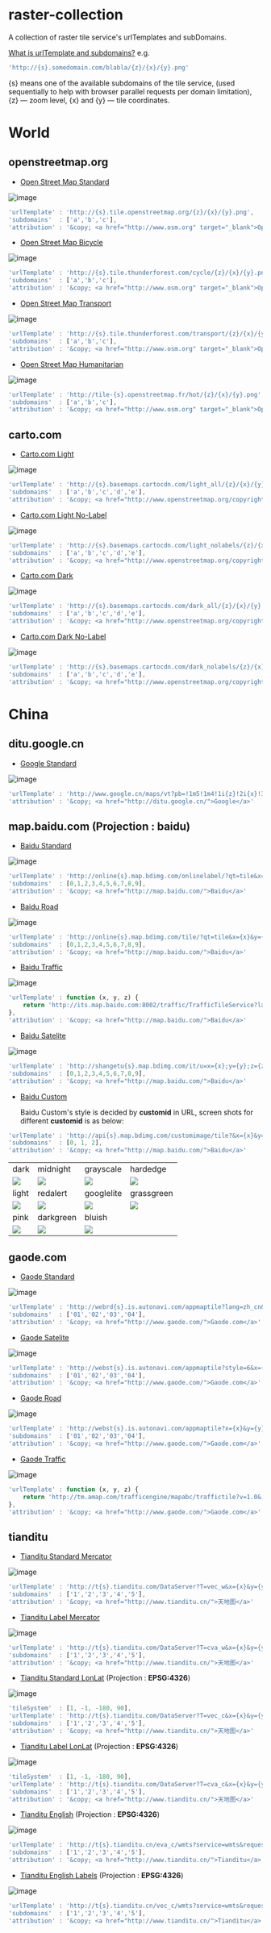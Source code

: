 # raster-collection
A collection of raster tile service's urlTemplates and subDomains.

[What is urlTemplate and subdomains?](http://leafletjs.com/reference.html#url-template) e.g.

```javascript
'http://{s}.somedomain.com/blabla/{z}/{x}/{y}.png'
```
{s} means one of the available subdomains of the tile service, (used sequentially to help with browser parallel requests per domain limitation), {z} — zoom level, {x} and {y} — tile coordinates.

# World

## openstreetmap.org

* [Open Street Map Standard](http://www.openstreetmap.org) 

![image](https://github.com/maptalks/raster-collection/raw/master/screenshots/osm-standard.png)

```javascript
'urlTemplate' : 'http://{s}.tile.openstreetmap.org/{z}/{x}/{y}.png',
'subdomains'  : ['a','b','c'],
'attribution' : '&copy; <a href="http://www.osm.org" target="_blank">OpenStreetMap</a> contributors'
```

* [Open Street Map Bicycle](http://www.openstreetmap.org/#layers=C) 

![image](https://github.com/maptalks/raster-collection/raw/master/screenshots/osm-cycle.png)

```javascript
'urlTemplate' : 'http://{s}.tile.thunderforest.com/cycle/{z}/{x}/{y}.png',
'subdomains'  : ['a','b','c'],
'attribution' : '&copy; <a href="http://www.osm.org" target="_blank">OpenStreetMap</a> contributors'
```

* [Open Street Map Transport](http://www.openstreetmap.org/#layers=T) 

![image](https://github.com/maptalks/raster-collection/raw/master/screenshots/osm-transport.png)
```javascript
'urlTemplate' : 'http://{s}.tile.thunderforest.com/transport/{z}/{x}/{y}.png',
'subdomains'  : ['a','b','c'],
'attribution' : '&copy; <a href="http://www.osm.org" target="_blank">OpenStreetMap</a> contributors'
```

* [Open Street Map Humanitarian](http://www.openstreetmap.org/#layers=H) 

![image](https://github.com/maptalks/raster-collection/raw/master/screenshots/osm-human.png)
```javascript
'urlTemplate' : 'http://tile-{s}.openstreetmap.fr/hot/{z}/{x}/{y}.png',
'subdomains'  : ['a','b','c'],
'attribution' : '&copy; <a href="http://www.osm.org" target="_blank">OpenStreetMap</a> contributors'
```

## carto.com

* [Carto.com Light](http://www.carto.com) 

![image](https://github.com/maptalks/raster-collection/raw/master/screenshots/carto-light.png)
```javascript
'urlTemplate' : 'http://{s}.basemaps.cartocdn.com/light_all/{z}/{x}/{y}.png',
'subdomains'  : ['a','b','c','d','e'],
'attribution' : '&copy; <a href="http://www.openstreetmap.org/copyright">OpenStreetMap</a> contributors, &copy; <a href="https://carto.com/attributions">CARTO</a>'
```

* [Carto.com Light No-Label](http://www.carto.com) 

![image](https://github.com/maptalks/raster-collection/raw/master/screenshots/carto-light-nolabel.png)
```javascript
'urlTemplate' : 'http://{s}.basemaps.cartocdn.com/light_nolabels/{z}/{x}/{y}.png',
'subdomains'  : ['a','b','c','d','e'],
'attribution' : '&copy; <a href="http://www.openstreetmap.org/copyright">OpenStreetMap</a> contributors, &copy; <a href="https://carto.com/attributions">CARTO</a>'
```

* [Carto.com Dark](http://www.carto.com) 

![image](https://github.com/maptalks/raster-collection/raw/master/screenshots/carto-dark.png)
```javascript
'urlTemplate' : 'http://{s}.basemaps.cartocdn.com/dark_all/{z}/{x}/{y}.png',
'subdomains'  : ['a','b','c','d','e'],
'attribution' : '&copy; <a href="http://www.openstreetmap.org/copyright">OpenStreetMap</a> contributors, &copy; <a href="https://carto.com/attributions">CARTO</a>'
```

* [Carto.com Dark No-Label](http://www.carto.com) 

![image](https://github.com/maptalks/raster-collection/raw/master/screenshots/carto-dark-nolabel.png)
```javascript
'urlTemplate' : 'http://{s}.basemaps.cartocdn.com/dark_nolabels/{z}/{x}/{y}.png',
'subdomains'  : ['a','b','c','d','e'],
'attribution' : '&copy; <a href="http://www.openstreetmap.org/copyright">OpenStreetMap</a> contributors, &copy; <a href="https://carto.com/attributions">CARTO</a>'
```

# China

## ditu.google.cn

* [Google Standard](http://ditu.google.cn)

![image](https://github.com/maptalks/raster-collection/raw/master/screenshots/google-cn-standard.png)
```javascript
'urlTemplate' : 'http://www.google.cn/maps/vt?pb=!1m5!1m4!1i{z}!2i{x}!3i{y}!4i256!2m3!1e0!2sm!3i342009817!3m9!2sen-US!3sCN!5e18!12m1!1e47!12m3!1e37!2m1!1ssmartmaps!4e0&token=32965',
'attribution' : '&copy; <a href="http://ditu.google.cn/">Google</a>'
```

## map.baidu.com (Projection : **baidu**)

* [Baidu Standard](http://map.baidu.com)

![image](https://github.com/maptalks/raster-collection/raw/master/screenshots/baidu-standard.png)
```javascript
'urlTemplate' : 'http://online{s}.map.bdimg.com/onlinelabel/?qt=tile&x={x}&y={y}&z={z}&styles=pl&scaler=1&p=1',
'subdomains'  : [0,1,2,3,4,5,6,7,8,9],
'attribution' : '&copy; <a href="http://map.baidu.com/">Baidu</a>'
```

* [Baidu Road](http://map.baidu.com)

![image](https://github.com/maptalks/raster-collection/raw/master/screenshots/baidu-road.png)
```javascript
'urlTemplate' : 'http://online{s}.map.bdimg.com/tile/?qt=tile&x={x}&y={y}&z={z}&styles=sl&v=020',
'subdomains'  : [0,1,2,3,4,5,6,7,8,9],
'attribution' : '&copy; <a href="http://map.baidu.com/">Baidu</a>'
```

* [Baidu Traffic](http://map.baidu.com)

![image](https://github.com/maptalks/raster-collection/raw/master/screenshots/baidu-traffic.png)
```javascript
'urlTemplate' : function (x, y, z) {
    return 'http://its.map.baidu.com:8002/traffic/TrafficTileService?label=web2D&v=081&level=' + z + '&y=' + y + '&x=' + x + '&time=' + new Date().getTime();    
},
'attribution' : '&copy; <a href="http://map.baidu.com/">Baidu</a>'
```

* [Baidu Satelite](http://map.baidu.com)

![image](https://github.com/maptalks/raster-collection/raw/master/screenshots/baidu-sat.png)
```javascript
'urlTemplate' : 'http://shangetu{s}.map.bdimg.com/it/u=x={x};y={y};z={z};v=009;type=sate&fm=46',
'subdomains'  : [0,1,2,3,4,5,6,7,8,9],
'attribution' : '&copy; <a href="http://map.baidu.com/">Baidu</a>'
```

* [Baidu Custom](http://map.baidu.com)

  Baidu Custom's style is decided by **customid** in URL, screen shots for different **customid** is as below:

```javascript
'urlTemplate' : 'http://api{s}.map.bdimg.com/customimage/tile?&x={x}&y={y}&z={z}&scale=1&customid={customid}',
'subdomains'  : [0, 1, 2],
'attribution' : '&copy; <a href="http://map.baidu.com/">Baidu</a>'
```

<div>
<table><tbody>
    <tr>
        <td>dark</td>
        <td>midnight</td>
        <td>grayscale</td>
        <td>hardedge</td>
    </tr>
    <tr>
        <td><img src="https://github.com/maptalks/raster-collection/raw/master/screenshots/bd-c-dark.png"></td>
        <td><img src="https://github.com/maptalks/raster-collection/raw/master/screenshots/bd-c-midnight.png"></td>
        <td><img src="https://github.com/maptalks/raster-collection/raw/master/screenshots/bd-c-grayscale.png"></td>
        <td><img src="https://github.com/maptalks/raster-collection/raw/master/screenshots/bd-c-hardedge.png"></td>
    </tr>
    <tr>        
        <td>light</td>
        <td>redalert</td>
        <td>googlelite</td>
        <td>grassgreen</td>
    </tr>
    <tr>
        <td><img src="https://github.com/maptalks/raster-collection/raw/master/screenshots/bd-c-light.png"></td>
        <td><img src="https://github.com/maptalks/raster-collection/raw/master/screenshots/bd-c-redalert.png"></td>
        <td><img src="https://github.com/maptalks/raster-collection/raw/master/screenshots/bd-c-googlelite.png"></td>
        <td><img src="https://github.com/maptalks/raster-collection/raw/master/screenshots/bd-c-grassgreen.png"></td>
    </tr>
    <tr>        
        <td>pink</td>
        <td>darkgreen</td>
        <td>bluish</td>
        <td></td>
    </tr>
    <tr>
        <td><img src="https://github.com/maptalks/raster-collection/raw/master/screenshots/bd-c-pink.png"></td>
        <td><img src="https://github.com/maptalks/raster-collection/raw/master/screenshots/bd-c-darkgreen.png"></td>
        <td><img src="https://github.com/maptalks/raster-collection/raw/master/screenshots/bd-c-bluish.png"></td>
        <td></td>
    </tr>
</tbody></table>
</div>


## gaode.com

* [Gaode Standard](http://www.gaode.com)

![image](https://github.com/maptalks/raster-collection/raw/master/screenshots/gaode-standard.png)
```javascript
'urlTemplate' : 'http://webrd{s}.is.autonavi.com/appmaptile?lang=zh_cn&size=1&scale=1&style=8&x={x}&y={y}&z={z}',
'subdomains'  : ['01','02','03','04'],
'attribution' : '&copy; <a href="http://www.gaode.com/">Gaode.com</a>'
```

* [Gaode Satelite](http://www.gaode.com)

![image](https://github.com/maptalks/raster-collection/raw/master/screenshots/gaode-sat.png)
```javascript
'urlTemplate' : 'http://webst{s}.is.autonavi.com/appmaptile?style=6&x={x}&y={y}&z={z}',            
'subdomains'  : ['01','02','03','04'],
'attribution' : '&copy; <a href="http://www.gaode.com/">Gaode.com</a>'
```

* [Gaode Road](http://www.gaode.com)

![image](https://github.com/maptalks/raster-collection/raw/master/screenshots/gaode-road.png)
```javascript
'urlTemplate' : 'http://webst{s}.is.autonavi.com/appmaptile?x={x}&y={y}&z={z}&lang=zh_cn&size=1&scale=1&style=8',
'subdomains'  : ['01','02','03','04'],
'attribution' : '&copy; <a href="http://www.gaode.com/">Gaode.com</a>'
```

* [Gaode Traffic](http://www.gaode.com)

![image](https://github.com/maptalks/raster-collection/raw/master/screenshots/gaode-traffic.png)
```javascript
'urlTemplate' : function (x, y, z) {
    return 'http://tm.amap.com/trafficengine/mapabc/traffictile?v=1.0&;t=1&z=' + z + '&y=' + y + '&x=' + x + '&t=' + new Date().getTime();
},
'attribution' : '&copy; <a href="http://www.gaode.com/">Gaode.com</a>'
```

## tianditu

* [Tianditu Standard Mercator](http://www.tianditu.cn)

![image](https://github.com/maptalks/raster-collection/raw/master/screenshots/tdt-standard.png)

```javascript
'urlTemplate' : 'http://t{s}.tianditu.com/DataServer?T=vec_w&x={x}&y={y}&l={z}',
'subdomains'  : ['1','2','3','4','5'],
'attribution' : '&copy; <a href="http://www.tianditu.cn/">天地图</a>'
```

* [Tianditu Label Mercator](http://www.tianditu.cn)

![image](https://github.com/maptalks/raster-collection/raw/master/screenshots/tdt-label.png)

```javascript
'urlTemplate' : 'http://t{s}.tianditu.com/DataServer?T=cva_w&x={x}&y={y}&l={z}',
'subdomains'  : ['1','2','3','4','5'],
'attribution' : '&copy; <a href="http://www.tianditu.cn/">天地图</a>'
```

* [Tianditu Standard LonLat](http://www.tianditu.cn) (Projection : **EPSG:4326**)

![image](https://github.com/maptalks/raster-collection/raw/master/screenshots/tdt-4326-standard.png)

```javascript
'tileSystem'  : [1, -1, -180, 90],
'urlTemplate' : 'http://t{s}.tianditu.com/DataServer?T=vec_c&x={x}&y={y}&l={z}',
'subdomains'  : ['1','2','3','4','5'],
'attribution' : '&copy; <a href="http://www.tianditu.cn/">天地图</a>'
```

* [Tianditu Label LonLat](http://www.tianditu.cn) (Projection : **EPSG:4326**)

![image](https://github.com/maptalks/raster-collection/raw/master/screenshots/tdt-4326-label.png)

```javascript
'tileSystem'  : [1, -1, -180, 90],
'urlTemplate' : 'http://t{s}.tianditu.com/DataServer?T=cva_c&x={x}&y={y}&l={z}',
'subdomains'  : ['1','2','3','4','5'],
'attribution' : '&copy; <a href="http://www.tianditu.cn/">天地图</a>'
```

* [Tianditu English](http://en.tianditu.com/map/index.html) (Projection : **EPSG:4326**)

![image](https://github.com/maptalks/raster-collection/raw/master/screenshots/tdt-eng-4326-base.png)

```javascript
'urlTemplate' : 'http://t{s}.tianditu.cn/eva_c/wmts?service=wmts&request=GetTile&version=1.0.0&LAYER=eva&tileMatrixSet=c&TileMatrix={z}&TileRow={y}&TileCol={x}&style=default&format=tiles',
'subdomains'  : ['1','2','3','4','5'],
'attribution' : '&copy; <a href="http://www.tianditu.cn/">Tianditu</a>'
```

* [Tianditu English Labels](http://en.tianditu.com/map/index.html) (Projection : **EPSG:4326**)

![image](https://github.com/maptalks/raster-collection/raw/master/screenshots/tdt-eng-4326-label.png)

```javascript
'urlTemplate' : 'http://t{s}.tianditu.cn/vec_c/wmts?service=wmts&request=GetTile&version=1.0.0&LAYER=vec&tileMatrixSet=c&TileMatrix={z}&TileRow={y}&TileCol={x}&style=default&format=tiles',
'subdomains'  : ['1','2','3','4','5'],
'attribution' : '&copy; <a href="http://www.tianditu.cn/">Tianditu</a>'
```